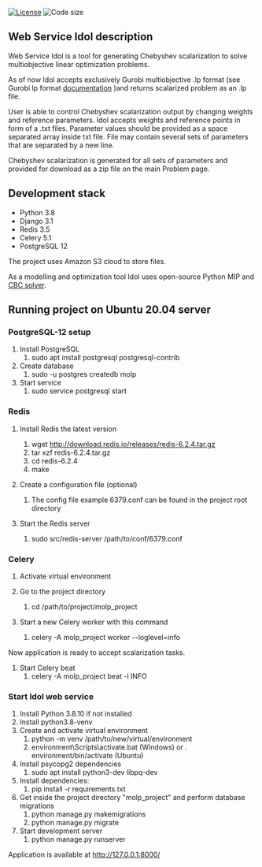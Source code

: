 
[![License](https://img.shields.io/github/license/rhombicosi/molp_project)](LICENSE)
![Code size](https://img.shields.io/github/languages/code-size/rhombicosi/Idol)
## **Web Service Idol description**
Web Service Idol is a tool for generating Chebyshev scalarization to solve multiobjective linear optimization problems.

As of now Idol accepts exclusively Gurobi multiobjective .lp format (see Gurobi lp format [documentation](https://www.gurobi.com/documentation/9.0/refman/lp_format.html#format:LP) )and returns scalarized problem as an .lp file.

User is able to control Chebyshev scalarization output by changing weights and reference parameters.
Idol accepts weights and reference points in form of a .txt files. Parameter values should be provided as a space separated array inside txt file.
File may contain several sets of parameters that are separated by a new line.

Chebyshev scalarization is generated for all sets of parameters and provided for download as a zip file on the main Problem page.

## **Development stack**

* Python 3.8
* Django 3.1
* Redis 3.5
* Celery 5.1
* PostgreSQL 12

The project uses Amazon S3 cloud to store files.

As a modelling and optimization tool Idol uses open-source Python MIP and [CBC solver](https://github.com/coin-or/Cbc).

## **Running project on Ubuntu 20.04 server**

### **PostgreSQL-12 setup**

1.  Install PostgreSQL
    1. sudo apt install postgresql postgresql-contrib
1.  Create database
    1.  sudo -u postgres createdb molp
1.  Start service
    1.  sudo service postgresql start

### **Redis**

1. Install Redis the latest version
    1. wget http://download.redis.io/releases/redis-6.2.4.tar.gz
    1. tar xzf redis-6.2.4.tar.gz
    1. cd redis-6.2.4
    1. make
    
1. Create a configuration file (optional)
   1. The config file example 6379.conf can be found in the project root directory
    
1. Start the Redis server
    1. sudo src/redis-server /path/to/conf/6379.conf

### **Celery**

1. Activate virtual environment
1. Go to the project directory
    1. cd /path/to/project/molp_project
    
1.  Start a new Celery worker with this command
    1.  celery -A molp_project worker --loglevel=info

Now application is ready to accept scalarization tasks.

1. Start Celery beat
    1.   celery -A molp_project beat -l INFO 

### **Start Idol web service**

1.  Install Python 3.8.10 if not installed
1.  Install python3.8-venv
1.  Create and activate virtual environment 
    1.  python -m venv /path/to/new/virtual/environment
    1.  environment\Scripts\activate.bat (Windows) or . environment/bin/activate (Ubuntu)
1.  Install psycopg2 dependencies 
    1. sudo apt install python3-dev libpq-dev
1.  Install dependencies:
    1.  pip install -r requirements.txt
1.  Get inside the project directory "molp_project" and perform database migrations
    1.  python manage.py makemigrations
    1.  python manage.py migrate
1.  Start development server
    1.  python manage.py runserver
    
Application is available at http://127.0.0.1:8000/
